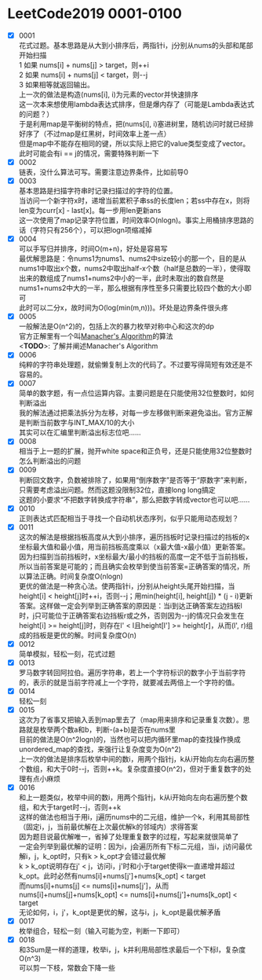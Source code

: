 # LeetCode2019 0001-0100

- [X] 0001\
花式过题。基本思路是从大到小排序后，两指针i，j分别从nums的头部和尾部开始扫描\
1 如果 nums[i] + nums[j] > target，则++i\
2 如果 nums[i] + nums[j] < target，则--j\
3 如果相等就返回输出。\
上一次的做法是构造(nums[i], i)为元素的vector并快速排序\
这一次本来想使用lambda表达式排序，但是爆内存了（可能是Lambda表达式的问题？）\
于是利用map是平衡树的特点，把(nums[i], i)塞进树里，随机访问时就已经排好序了（不过map是红黑树，时间效率上差一点）\
但是map中不能存在相同的键，所以实际上把它的value类型变成了vector。此时可能会有i == j的情况，需要特殊判断一下
- [X] 0002\
链表，没什么算法可写。需要注意边界条件，比如前导0
- [X] 0003\
基本思路是扫描字符串时记录扫描过的字符的位置。\
当访问一个新字符x时，递增当前累积子串ss的长度len；若ss中存在x，则将len变为curr[x] - last[x]。每一步用len更新ans\
这一次使用了map记录字符位置，时间效率O(nlogn)。事实上用桶排序思路的话（字符只有256个），可以把logn项缩减掉
- [X] 0004\
可以手写归并排序，时间O(m+n)，好处是容易写\
最优解思路是：令nums1为nums1、nums2中size较小的那一个，目的是从nums1中取出x个数，nums2中取出half-x个数（half是总数的一半），使得取出来的数组成了nums1+nums2中小的一半，此时未取出的数自然是nums1+nums2中大的一半，那么根据有序性至多只需要比较四个数的大小即可\
此时可以二分x，故时间为O(log(min(m,n)))。坏处是边界条件很头疼
- [X] 0005\
一般解法是O(n^2)的，包括上次的暴力枚举对称中心和这次的dp\
官方正解里有一个叫[Manacher's Algorithm](https://en.wikipedia.org/wiki/Longest_palindromic_substring)的算法\
<**TODO**>: 了解并阐述Manacher's Algorithm
- [X] 0006\
纯粹的字符串处理题，就偷懒复制上次的代码了。不过要写得简短有效还是不容易的。
- [X] 0007\
简单的数字题，有一点位运算内容。主要问题是在只能使用32位整数时，如何判断溢出\
我的解法通过把乘法拆分为左移，对每一步左移做判断来避免溢出。官方正解是判断当前数字与INT_MAX/10的大小\
其实可以在汇编里判断溢出标志位吧……
- [X] 0008\
相当于上一题的扩展，抛开white space和正负号，还是只能使用32位整数时怎么判断溢出的问题
- [X] 0009\
判断回文数字，负数被排除了，如果用“倒序数字”是否等于“原数字”来判断，只需要考虑溢出问题。然而这题没限制32位，直接long long搞定\
这题的小要求“不把数字转换成字符串”，那么把数字转成vector也可以吧……
- [X] 0010\
正则表达式匹配相当于寻找一个自动机状态序列，似乎只能用动态规划？
- [X] 0011\
这次的解法是根据挡板高度从大到小排序，遍历挡板时记录扫描过的挡板的x坐标最大值和最小值，用当前挡板高度乘以（x最大值-x最小值）更新答案。因为扫描到当前挡板时，x坐标最大/最小的挡板的高度一定不低于当前挡板，所以当前答案是可能的；而且确实会枚举到使当前答案=正确答案的情况，所以算法正确。时间复杂度O(nlogn)\
更优的做法是一种贪心法。使两指针i，j分别从height头尾开始扫描，当height[i] < height[j]时++i，否则--j；用min(height[i], height[j]) * (j - i)更新答案。这样做一定会列举到正确答案的原因是：当i到达正确答案左边挡板l时，j只可能位于正确答案右边挡板r或之外，否则因为--j的情况只会发生在height[i] >= height[j]时，则存在l' < l且height[l'] >= height[r]，从而(l', r)组成的挡板是更优的解。时间复杂度O(n)
- [X] 0012\
简单模拟，轻松一刻，花式过题
- [X] 0013\
罗马数字转回阿拉伯。遍历字符串，若上一个字符标识的数字小于当前字符的，表示的就是当前字符减上一个字符，就要减去两倍上一个字符的值。
- [X] 0014\
轻松一刻
- [X] 0015\
这次为了省事又把输入丢到map里去了（map用来排序和记录重复次数）。思路就是枚举两个数a和b，判断-(a+b)是否在nums里\
目前的做法是O(n^2logn)的，当然也可以把内循环里map的查找操作换成unordered_map的查找，来强行让复杂度变为O(n^2)\
上一次的做法是排序后枚举中间的数i，用两个指针j，k从i开始向左向右遍历整个数组，和大于0时--j，否则++k。复杂度直接O(n^2)，但对于重复数字的处理有点小麻烦
- [X] 0016\
和上一题类似，枚举中间的数i，用两个指针j，k从i开始向左向右遍历整个数组，和大于target时--j，否则++k\
这样的做法也相当于用i，j遍历nums中的二元组，维护一个k，利用其局部性（固定i，j，当前最优解在上次最优解k的邻域内）求得答案\
因为题目说最优解唯一，省掉了处理重复数字的过程，写起来就很简单了\
一定会列举到最优解的证明：因为i，j会遍历所有下标二元组，当i，j访问最优解i，j，k_opt时，只有k > k_opt才会错过最优解\
k > k_opt说明存在j' < j，访问i，j'时和小于target使得k一直递增并超过k_opt。此时必然有nums[i]+nums[j']+nums[k_opt] < target\
而nums[i]+nums[j] <= nums[i]+nums[j']，从而nums[i]+nums[j]+nums[k_opt] <= nums[i]+nums[j']+nums[k_opt] < target\
无论如何，i，j'，k_opt是更优的解，这与i，j，k_opt是最优解矛盾
- [X] 0017\
枚举组合，轻松一刻（输入可能为空，判断一下即可）
- [X] 0018\
和3Sum是一样的道理，枚举i，j，k并利用局部性求最后一个下标l，复杂度O(n^3)\
可以剪一下枝，常数会下降一些